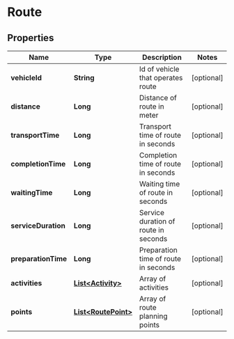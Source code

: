 # Route

## Properties
Name | Type | Description | Notes
------------ | ------------- | ------------- | -------------
**vehicleId** | **String** | Id of vehicle that operates route |  [optional]
**distance** | **Long** | Distance of route in meter |  [optional]
**transportTime** | **Long** | Transport time of route in seconds |  [optional]
**completionTime** | **Long** | Completion time of route in seconds |  [optional]
**waitingTime** | **Long** | Waiting time of route in seconds |  [optional]
**serviceDuration** | **Long** | Service duration of route in seconds |  [optional]
**preparationTime** | **Long** | Preparation time of route in seconds |  [optional]
**activities** | [**List&lt;Activity&gt;**](Activity.md) | Array of activities |  [optional]
**points** | [**List&lt;RoutePoint&gt;**](RoutePoint.md) | Array of route planning points |  [optional]
